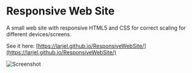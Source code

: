 # Responsive Web Site
A small web site with responsive HTML5 and CSS for correct scaling for different devices/screens.

See it here: [https://larjel.github.io/ResponsiveWebSite/](https://larjel.github.io/ResponsiveWebSite/)

![Screenshot](https://github.com/larjel/WebApp1/blob/master/screenshot.png)
